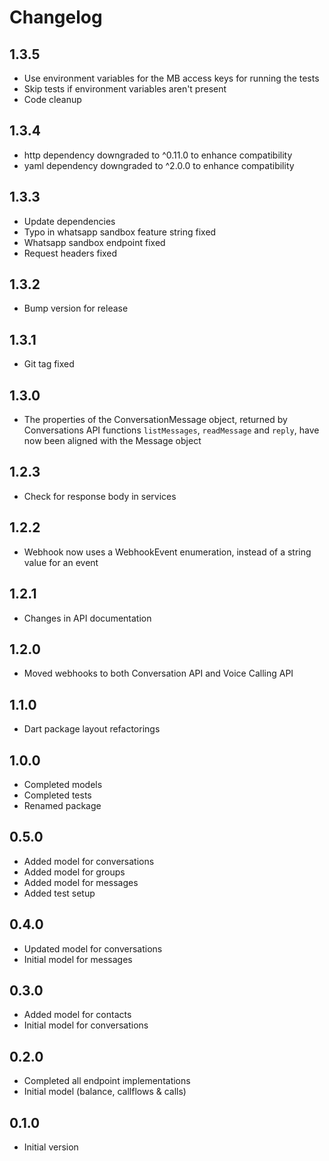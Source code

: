 # Changelog

## 1.3.5

- Use environment variables for the MB access keys for running the tests
- Skip tests if environment variables aren't present
- Code cleanup

## 1.3.4

- http dependency downgraded to ^0.11.0 to enhance compatibility
- yaml dependency downgraded to ^2.0.0 to enhance compatibility

## 1.3.3

- Update dependencies
- Typo in whatsapp sandbox feature string fixed
- Whatsapp sandbox endpoint fixed
- Request headers fixed

## 1.3.2

- Bump version for release

## 1.3.1

- Git tag fixed

## 1.3.0

- The properties of the ConversationMessage object, returned by Conversations API functions `listMessages`, `readMessage` and `reply`, have now been aligned with the Message object

## 1.2.3

- Check for response body in services

## 1.2.2

- Webhook now uses a WebhookEvent enumeration, instead of a string value for an event

## 1.2.1

- Changes in API documentation

## 1.2.0

- Moved webhooks to both Conversation API and Voice Calling API

## 1.1.0

- Dart package layout refactorings

## 1.0.0

- Completed models
- Completed tests
- Renamed package

## 0.5.0

- Added model for conversations
- Added model for groups
- Added model for messages
- Added test setup

## 0.4.0

- Updated model for conversations
- Initial model for messages

## 0.3.0

- Added model for contacts
- Initial model for conversations

## 0.2.0

- Completed all endpoint implementations
- Initial model (balance, callflows & calls)

## 0.1.0

- Initial version
